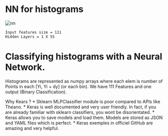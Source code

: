 # NN for histograms


![nn](https://user-images.githubusercontent.com/21022345/29356110-749fed92-8273-11e7-8a9e-1ab0592180c2.png)


	Input features size = 111
	Hidden Layers = 1 X 55

# Classifying histograms with a Neural Network.  

Histograms are represented as numpy arrays where each elem is number of Points in each [Yi, Yi + dy] (or each bin). We have 111 Features and one output (Binary Classification).


Why Kears ? 
	* Sklearn MLPClassifier module is poor compared to APIs like Theano. 
	* Keras is well documented and very user friendly. In fact, if you are already familiar with sklearn classifiers, you wont be disorientated.
	* Keras allows you to save models and load them. Models are stored as JSON and YAML files which is perfect. 
	* Keras exemples in officiel GitHub are amazing and very helpful. 




